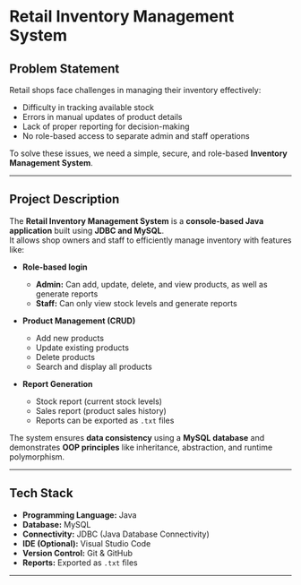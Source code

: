 # Retail Inventory Management System

## Problem Statement
Retail shops face challenges in managing their inventory effectively:
- Difficulty in tracking available stock
- Errors in manual updates of product details
- Lack of proper reporting for decision-making
- No role-based access to separate admin and staff operations  

To solve these issues, we need a simple, secure, and role-based **Inventory Management System**.

---

## Project Description
The **Retail Inventory Management System** is a **console-based Java application** built using **JDBC and MySQL**.  
It allows shop owners and staff to efficiently manage inventory with features like:

- **Role-based login**  
  - **Admin:** Can add, update, delete, and view products, as well as generate reports  
  - **Staff:** Can only view stock levels and generate reports  

- **Product Management (CRUD)**  
  - Add new products  
  - Update existing products  
  - Delete products  
  - Search and display all products  

- **Report Generation**  
  - Stock report (current stock levels)  
  - Sales report (product sales history)  
  - Reports can be exported as `.txt` files  

The system ensures **data consistency** using a **MySQL database** and demonstrates **OOP principles** like inheritance, abstraction, and runtime polymorphism.

---

## Tech Stack
- **Programming Language:** Java  
- **Database:** MySQL  
- **Connectivity:** JDBC (Java Database Connectivity)  
- **IDE (Optional):** Visual Studio Code
- **Version Control:** Git & GitHub  
- **Reports:** Exported as `.txt` files  

---
